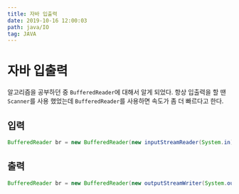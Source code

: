 ```yaml
---
title: 자바 입출력
date: 2019-10-16 12:00:03
path: java/IO
tag: JAVA
---
```


# 자바 입출력

알고리즘을 공부하던 중 `BufferedReader`에 대해서 알게 되었다. 항상 입출력을 할 땐
`Scanner`를 사용 했었는데 `BufferedReader`를 사용하면 속도가 좀 더 빠르다고 한다.

## 입력

```java
BufferedReader br = new BufferedReader(new inputStreamReader(System.in));
```

## 출력

```java
BufferedReader br = new BufferedReader(new outputStreamWriter(System.out));
```
